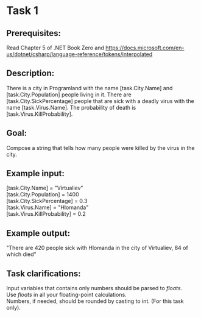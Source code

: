# Task 1

## Prerequisites:
Read Chapter 5 of .NET Book Zero and https://docs.microsoft.com/en-us/dotnet/csharp/language-reference/tokens/interpolated

## Description:
There is a city in Programland with the name [task.City.Name] and [task.City.Population] people living in it.
There are [task.City.SickPercentage] people that are sick with a deadly virus with the name [task.Virus.Name].
The probability of death is [task.Virus.KillProbability].

## Goal:
Compose a string that tells how many people were killed by the virus in the city.

## Example input: 
[task.City.Name] = "Virtualiev"  
[task.City.Population] = 1400  
[task.City.SickPercentage] = 0.3  
[task.Virus.Name] = "Hlomanda"  
[task.Virus.KillProbability] = 0.2  

## Example output:
"There are 420 people sick with Hlomanda in the city of Virtualiev, 84 of which died"

## Task clarifications:
Input variables that contains only numbers should be parsed to _floats_.  
Use _floats_ in all your floating-point calculations.  
Numbers, if needed, should be rounded by casting to int. (For this task only).

